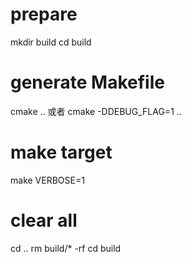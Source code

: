 # prepare
mkdir build
cd build

# generate Makefile
cmake ..
或者
cmake -DDEBUG_FLAG=1 ..

# make target
make VERBOSE=1

# clear all
cd ..
rm build/* -rf
cd build
